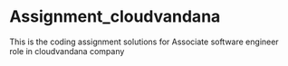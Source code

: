 # Assignment_cloudvandana
This is the coding assignment solutions for Associate software engineer role in cloudvandana company 
